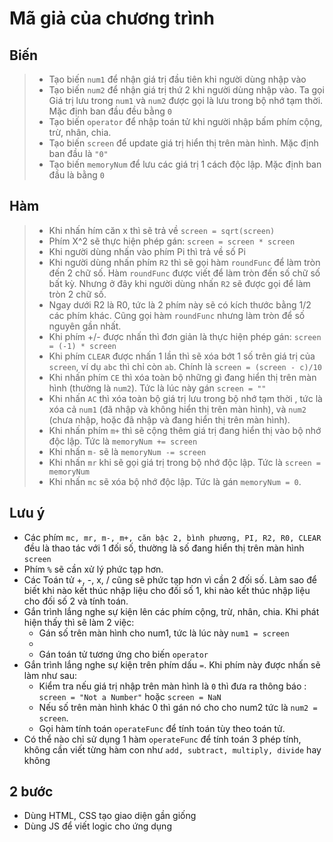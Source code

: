# Mã giả của chương trình 
## Biến 
>- Tạo biến `num1` để nhận giá trị đầu tiên khi người dùng nhập vào
>- Tạo biến `num2` để nhận giá trị thứ 2 khi người dùng nhập vào. Ta gọi Giá trị lưu trong `num1` và `num2` được gọi là lưu trong bộ nhớ tạm thời. Mặc định ban đầu đều bằng `0`
>- Tạo biến `operator` để nhập toán tử khi người nhập bấm phím cộng, trừ, nhân, chia.
>- Tạo biến `screen` để update giá trị hiển thị trên màn hình. Mặc định ban đầu là  `"0"`
>- Tạo biến `memoryNum` để lưu các giá trị 1 cách độc lập. Mặc định ban đầu là bằng `0`

## Hàm
>- Khi nhấn hím căn x thì sẽ trả về `screen = sqrt(screen)`
>- Phím X^2 sẽ thực hiện phép gán: `screen = screen * screen` 
>- Khi người dùng nhấn vào phím Pi thì trả về số Pi 
>- Khi người dùng nhấn phím `R2` thì sẽ gọi hàm `roundFunc` để làm tròn đến 2 chữ số. Hàm `roundFunc` được viết để làm tròn đến số chữ số bất kỳ. Nhưng ở đây khi người dùng nhấn `R2` sẽ được gọi để làm tròn 2 chữ số.
>- Ngay dưới R2 là R0, tức là 2 phím này sẽ có kích thước bằng 1/2 các phím khác. Cũng gọi hàm `roundFunc` nhưng làm tròn để số nguyên gần nhất.  
>- Khi phím +/- được nhấn thì đơn giản là thực hiện phép gán: `screen = (-1) * screen`
>- Khi phím `CLEAR` được nhấn 1 lần thì sẽ xóa bớt 1 số trên giá trị của `screen`, ví dụ `abc` thì chỉ còn `ab`. Chính là `screen = (screen - c)/10`
>- Khi nhấn phím `CE` thì xóa toàn bộ những gì đang hiển thị trên màn hình (thường là `num2`). Tức là lúc này gán `screen = ""`
>- Khi nhấn `AC` thì xóa toàn bộ giá trị lưu trong bộ nhớ tạm thời , tức là xóa cả `num1` (đã nhập và không hiển thị trên màn hình), và `num2` (chưa nhập, hoặc đã nhập và đang hiển thị trên màn hình).
>- Khi nhấn phím `m+` thì sẽ cộng thêm giá trị đang hiển thị vào bộ nhớ độc lập. Tức là `memoryNum += screen`
>- Khi nhấn `m-` sẽ là `memoryNum -= screen`
>- Khi nhấn `mr` khi sẽ gọi giá trị trong bộ nhớ độc lập. Tức là `screen = memoryNum`
>- Khi nhấn `mc` sẽ xóa bộ nhớ độc lập. Tức là gán `memoryNum = 0`.

## Lưu ý
- Các phím `mc, mr, m-, m+, căn bậc 2, bình phương, PI, R2, R0, CLEAR` đều là thao tác với 1 đối số, thường là số đang hiển thị trên màn hình `screen`  
- Phím `%` sẽ cần xử lý phức tạp hơn.  
- Các Toán tử +, -, x, / cũng sẽ phức tạp hơn vì cần 2 đối số. Làm sao để biết khi nào kết thúc nhập liệu cho đối số 1, khi nào kết thúc nhập liệu cho đối số 2 và tính toán.   
- Gắn trình lắng nghe sự kiện lên các phím cộng, trừ, nhân, chia. Khi phát hiện thấy thì sẽ làm 2 việc:  
    - Gán số trên màn hình cho num1, tức là lúc này `num1 = screen`
    - 
    - Gán toán tử tương ứng cho biến `operator`
- Gắn trình lắng nghe sự kiện trên phím dấu `=`. Khi phím này được nhấn sẽ làm như sau:
    - Kiểm tra nếu giá trị nhập trên màn hình là `0` thì đưa ra thông báo : `screen = "Not a Number"` hoặc `screen = NaN`
    - Nếu số trên màn hình khác 0 thì gán nó cho cho num2 tức là `num2 = screen`.
    - Gọi hàm tính toán `operateFunc` để tính toán tùy theo toán tử.
- Có thể nào chỉ sử dụng 1 hàm `operateFunc` để tính toán 3 phép tính, không cần viết từng hàm con như `add, subtract, multiply, divide` hay  không 

## 2 bước
- Dùng HTML, CSS tạo giao diện gần giống
- Dùng JS để viết logic cho ứng dụng 